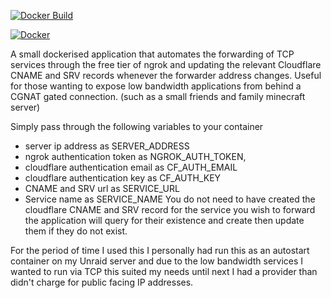 [![Docker Build](https://github.com/ElisabethJoan/ngrokcloudflare/actions/workflows/main.yml/badge.svg)](https://github.com/ElisabethJoan/ngrokcloudflare/actions/workflows/main.yml)

[![Docker](https://img.shields.io/badge/docker-%230db7ed.svg?style=for-the-badge&logo=docker&logoColor=white)](https://hub.docker.com/r/ejoan/ngrokcloudflare)

A small dockerised application that automates the forwarding of TCP services through the free tier of ngrok and updating the relevant Cloudflare CNAME and SRV records whenever the forwarder address changes. Useful for those wanting to expose low bandwidth applications from behind a CGNAT gated connection. (such as a small friends and family minecraft server)

Simply pass through the following variables to your container
- server ip address as SERVER_ADDRESS
- ngrok authentication token as NGROK_AUTH_TOKEN, 
- cloudflare authentication email as CF_AUTH_EMAIL 
- cloudflare authentication key as CF_AUTH_KEY
- CNAME and SRV url as SERVICE_URL 
- Service name as SERVICE_NAME
You do not need to have created the cloudflare CNAME and SRV record for the service you wish to forward the application will query for their existence and create then update them if they do not exist. 

For the period of time I used this I personally had run this as an autostart container on my Unraid server and due to the low bandwidth services I wanted to run via TCP this suited my needs until next I had a provider than didn't charge for public facing IP addresses.

